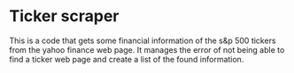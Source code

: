 # Ticker scraper

This is a code that gets some financial information of the s&p 500 tickers from the yahoo finance web page. It manages the error of not being able to 
find a ticker web page and create a list of the found information.
